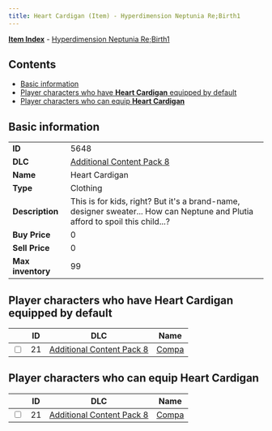 ```yaml
---
title: Heart Cardigan (Item) - Hyperdimension Neptunia Re;Birth1
---
```


[**Item Index**](/neptunia/rb1/item/index.html) - [Hyperdimension Neptunia Re;Birth1](/neptunia/rb1)

## Contents

- [Basic information](#basic-information)
- [Player characters who have **Heart Cardigan** equipped by default](#player-characters-who-have-heart-cardigan-equipped-by-default)
- [Player characters who can equip **Heart Cardigan**](#player-characters-who-can-equip-heart-cardigan)

## Basic information

|   |   |
| -- | -- |
| **ID** | 5648 |
| **DLC** | [Additional Content Pack 8](/neptunia/rb1/dlc/17-pack8.html) |
| **Name** | Heart Cardigan |
| **Type** | Clothing |
| **Description** | This is for kids, right? But it's a brand-name, designer sweater... How can Neptune and Plutia afford to spoil this child...? |
| **Buy Price** | 0 |
| **Sell Price** | 0 |
| **Max inventory** | 99 |


## Player characters who have **Heart Cardigan** equipped by default

|    | ID | DLC | Name |
| -- | -- | --- | ---- |
| <input type="checkbox" id="rb1-player-17-21" class="trackbox" /> | 21 | [Additional Content Pack 8](/neptunia/rb1/dlc/17-pack8.html) | [Compa](/neptunia/rb1/player/17-21-compa.html) |


## Player characters who can equip **Heart Cardigan**

|    | ID | DLC | Name |
| -- | -- | --- | ---- |
| <input type="checkbox" id="rb1-player-17-21" class="trackbox" /> | 21 | [Additional Content Pack 8](/neptunia/rb1/dlc/17-pack8.html) | [Compa](/neptunia/rb1/player/17-21-compa.html) |
